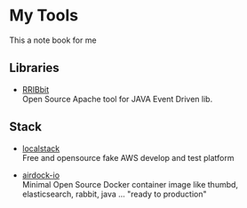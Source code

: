 # My Tools
 This a note book for me
 
## Libraries

* [RRIBbit](http://www.rribbit.org/introduction.html)  
Open Source Apache tool for JAVA Event Driven lib.   


## Stack

* [localstack](https://localstack.cloud/)  
Free and opensource fake AWS develop and test platform  

* [airdock-io](https://github.com/airdock-io)  
Minimal Open Source Docker container image like thumbd, elasticsearch, rabbit, java ... "ready to production"  
